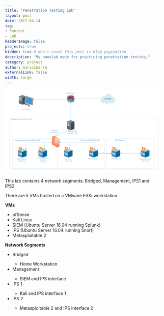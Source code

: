 ```yaml
---
title: "Penetration Testing Lab"
layout: post
date: 2017-04-14 
tag: 
- Pentest
- Lab
headerImage: false
projects: true
hidden: true # don't count this post in blog pagination
description: "My homelab made for practicing penetration testing."
category: project
author: marioibarra
externalLink: false
width: large
---
```


![image](/assets/images/homelab.png)

This lab contains 4 network segments: Bridged, Management, IPS1 and IPS2
<p>There are 5 VMs hosted on a VMware ESXi workstation</p>
<p><b>VMs</b></p>
<ul>
<li>pfSense</li>
<li>Kali Linux</li>
<li>SIEM (Ubuntu Server 16.04 running Splunk)</li>
<li>IPS (Ubuntu Server 16.04 running Snort)</li>
<li>Metasploitable 2</li>
</ul>
<b>Network Segments</b>
<ul>
<li>Bridged</li>
<ul>
<li>Home Workstation</li>
</ul>
<li>Management</li>
<ul>
<li>SIEM and IPS interface</li>
</ul>
<li>IPS 1</li>
<ul>
<li>Kali and IPS interface 1</li>
</ul>
<li>IPS 2</li>
<ul>
<li>Metasploitable 2 and IPS interface 2</li>
</ul>
</ul>
